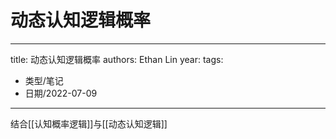 # 动态认知逻辑概率


---
title: 动态认知逻辑概率
authors: Ethan Lin
year:
tags:
  - 类型/笔记 
  - 日期/2022-07-09 
---





结合[[认知概率逻辑]]与[[动态认知逻辑]]

